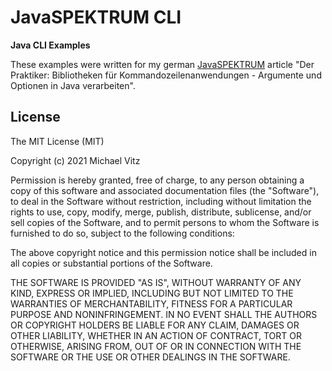 # JavaSPEKTRUM CLI

**Java CLI Examples**

These examples were written for my german [JavaSPEKTRUM](http://www.javaspektrum.de/)
article "Der Praktiker: Bibliotheken für Kommandozeilenanwendungen - Argumente
und Optionen in Java verarbeiten".


## License

The MIT License (MIT)

Copyright (c) 2021 Michael Vitz

Permission is hereby granted, free of charge, to any person obtaining a copy of
this software and associated documentation files (the "Software"), to deal in
the Software without restriction, including without limitation the rights to
use, copy, modify, merge, publish, distribute, sublicense, and/or sell copies of
the Software, and to permit persons to whom the Software is furnished to do so,
subject to the following conditions:

The above copyright notice and this permission notice shall be included in all
copies or substantial portions of the Software.

THE SOFTWARE IS PROVIDED "AS IS", WITHOUT WARRANTY OF ANY KIND, EXPRESS OR
IMPLIED, INCLUDING BUT NOT LIMITED TO THE WARRANTIES OF MERCHANTABILITY, FITNESS
FOR A PARTICULAR PURPOSE AND NONINFRINGEMENT. IN NO EVENT SHALL THE AUTHORS OR
COPYRIGHT HOLDERS BE LIABLE FOR ANY CLAIM, DAMAGES OR OTHER LIABILITY, WHETHER
IN AN ACTION OF CONTRACT, TORT OR OTHERWISE, ARISING FROM, OUT OF OR IN
CONNECTION WITH THE SOFTWARE OR THE USE OR OTHER DEALINGS IN THE SOFTWARE.

